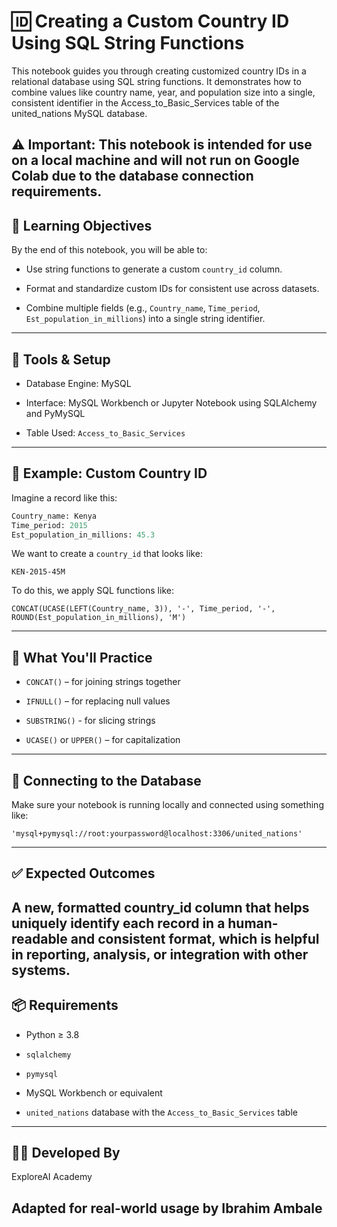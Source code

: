 # 🆔 Creating a Custom Country ID Using SQL String Functions

This notebook guides you through creating customized country IDs in a relational database using SQL string functions. It demonstrates how to combine values like country name, year, and population size into a single, consistent identifier in the Access_to_Basic_Services table of the united_nations MySQL database.

⚠️ Important: This notebook is intended for use on a local machine and will not run on Google Colab due to the database connection requirements.
---
## 🎯 Learning Objectives
By the end of this notebook, you will be able to:

- Use string functions to generate a custom `country_id` column.

- Format and standardize custom IDs for consistent use across datasets.

- Combine multiple fields (e.g., `Country_name`, `Time_period`, `Est_population_in_millions`) into a single string identifier.
---
## 🧰 Tools & Setup
- Database Engine: MySQL

- Interface: MySQL Workbench or Jupyter Notebook using SQLAlchemy and PyMySQL

- Table Used: `Access_to_Basic_Services`
---
## 🔨 Example: Custom Country ID
Imagine a record like this:
```sql
Country_name: Kenya  
Time_period: 2015  
Est_population_in_millions: 45.3
```
We want to create a `country_id` that looks like:
```
KEN-2015-45M
```
To do this, we apply SQL functions like:
```
CONCAT(UCASE(LEFT(Country_name, 3)), '-', Time_period, '-', ROUND(Est_population_in_millions), 'M')
```
---
## 🧪 What You'll Practice
- `CONCAT()` – for joining strings together

- `IFNULL()` – for replacing null values

- `SUBSTRING()` - for slicing strings

- `UCASE()` or `UPPER()` – for capitalization
---
## 🔌 Connecting to the Database
Make sure your notebook is running locally and connected using something like:
```
'mysql+pymysql://root:yourpassword@localhost:3306/united_nations'
```
---
## ✅ Expected Outcomes
A new, formatted country_id column that helps uniquely identify each record in a human-readable and consistent format, which is helpful in reporting, analysis, or integration with other systems.
---
## 📦 Requirements
- Python ≥ 3.8

- `sqlalchemy`

- `pymysql`

- MySQL Workbench or equivalent

- `united_nations` database with the `Access_to_Basic_Services` table
---
## 👨‍🏫 Developed By
ExploreAI Academy

Adapted for real-world usage by **Ibrahim Ambale**
---

